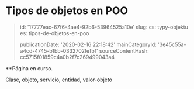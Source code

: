 Tipos de objetos en POO
=======================

> id: '17777eac-67f6-4ae4-92b6-53964525a10e'
> slug:
> 	cs: typy-objektu
> 	es: tipos-de-objetos-en-poo
> 
> publicationDate: '2020-02-16 22:18:42'
> mainCategoryId: '3e45c55a-a4cd-4745-b1bb-0332702fefbf'
> sourceContentHash: cc5715f01859c4a0b2f7c269499043a4

**Página en curso.

Clase, objeto, servicio, entidad, valor-objeto
